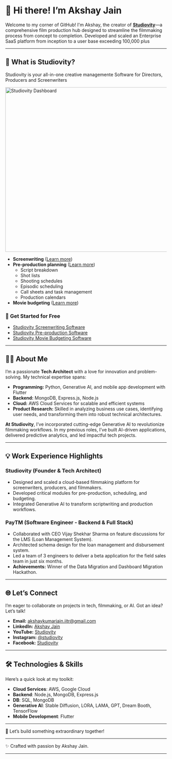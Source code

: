 # 👋 Hi there! I’m Akshay Jain  
Welcome to my corner of GitHub! I'm Akshay, the creator of **[Studiovity](https://studiovity.com)**—a comprehensive film production hub designed to streamline the filmmaking process from concept to completion. Developed and scaled an Enterprise SaaS platform from inception to a user base exceeding 100,000 plus

---

## 🎥 **What is Studiovity?**  
Studiovity is your all-in-one creative managemente Software for Directors, Producers and Screenwriters

<img src="https://is1-ssl.mzstatic.com/image/thumb/PurpleSource211/v4/86/14/ab/8614ab01-9bda-af56-26ac-5503f2b1387c/0x0ss__U002822_U0029.png/626x0w.webp" alt="Studiovity Dashboard" width="512"/> 

- **Screenwriting** ([Learn more](Studiovity-Screenwriting.md))  
- **Pre-production planning** ([Learn more](studiovity-film-pre-production-software.md))  
  - Script breakdown  
  - Shot lists  
  - Shooting schedules  
  - Episodic scheduling  
  - Call sheets and task management  
  - Production calendars  
- **Movie budgeting** ([Learn more](Studiovity-movie-budgeting-software.md))  
 

### 🚀 **Get Started for Free**  
- [Studiovity Screenwriting Software](https://studiovity.com/screenwriting-software/)  
- [Studiovity Pre-production Software](https://studiovity.com/)  
- [Studiovity Movie Budgeting Software](https://studiovity.com/movie-budgeting-software/)  

---

## 👨‍💻 **About Me**  
I’m a passionate **Tech Architect** with a love for innovation and problem-solving. My technical expertise spans:  
- **Programming:** Python, Generative AI, and mobile app development with Flutter  
- **Backend:** MongoDB, Express.js, Node.js  
- **Cloud:** AWS Cloud Services for scalable and efficient systems
- **Product Research:** Skilled in analyzing business use cases, identifying user needs, and transforming them into robust technical architectures.

**At Studiovity**, I’ve incorporated cutting-edge Generative AI to revolutionize filmmaking workflows. In my previous roles, I’ve built AI-driven applications, delivered predictive analytics, and led impactful tech projects.  

---

## 💡 **Work Experience Highlights**  

### **Studiovity (Founder & Tech Architect)**  
- Designed and scaled a cloud-based filmmaking platform for screenwriters, producers, and filmmakers.  
- Developed critical modules for pre-production, scheduling, and budgeting.  
- Integrated Generative AI to transform scriptwriting and production workflows.  

### **PayTM (Software Engineer - Backend & Full Stack)**  
- Collaborated with CEO Vijay Shekhar Sharma on feature discussions for the LMS (Loan Management System).  
- Architected schema design for the loan management and disbursement system.  
- Led a team of 3 engineers to deliver a beta application for the field sales team in just six months.  
- **Achievements:** Winner of the Data Migration and Dashboard Migration Hackathon.  

---

## 🌐 **Let’s Connect**  
I’m eager to collaborate on projects in tech, filmmaking, or AI. Got an idea? Let’s talk!  
- **Email:** [akshaykumarjain.iitr@gmail.com](mailto:akshaykumarjain.iitr@gmail.com)  
- **LinkedIn:** [Akshay Jain](https://www.linkedin.com/in/pageakj/)  
- **YouTube:** [Studiovity](https://www.youtube.com/@studiovity)  
- **Instagram:** [@studiovity](https://www.instagram.com/studiovity/?hl=en)  
- **Facebook:** [Studiovity](https://www.instagram.com/studiovity/?hl=en)  

---

## 🛠️ **Technologies & Skills**  
Here’s a quick look at my toolkit:  
- **Cloud Services**: AWS, Google Cloud
- **Backend**: Node.js, MongoDB, Express.js
- **DB**: SQL, MongoDB
- **Generative AI**: Stable Diffusion, LORA, LAMA, GPT, Dream Booth, TensorFlow  
- **Mobile Development**: Flutter  




---

🌟 Let’s build something extraordinary together!  

---  

✨ Crafted with passion by Akshay Jain.  

---
